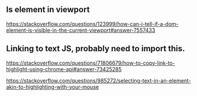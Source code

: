 ## Is element in viewport
https://stackoverflow.com/questions/123999/how-can-i-tell-if-a-dom-element-is-visible-in-the-current-viewport#answer-7557433


## Linking to text JS, probably need to import this.
https://stackoverflow.com/questions/71806679/how-to-copy-link-to-highlight-using-chrome-api#answer-73425285

https://stackoverflow.com/questions/985272/selecting-text-in-an-element-akin-to-highlighting-with-your-mouse